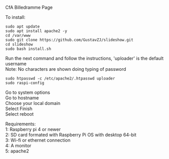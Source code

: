 CfA Billedramme Page

To install:
```
sudo apt update
sudo apt install apache2 -y
cd /var/www
sudo git clone https://github.com/GustavZJ/slideshow.git
cd slideshow
sudo bash install.sh
```
Run the next command and follow the instructions, 'uploader' is the default username<br>
Note: No characters are shown doing typing of password
```
sudo htpasswd -c /etc/apache2/.htpasswd uploader
sudo raspi-config
```
Go to system options<br>
Go to hostname<br>
Choose your local domain<br>
Select Finish<br>
Select reboot<br>

Requirements:<br>
1: Raspberry pi 4 or newer<br>
2: SD card formated with Raspberry Pi OS with desktop 64-bit<br>
3: Wi-fi or ethernet connection<br>
4: A monitor<br>
5: apache2
